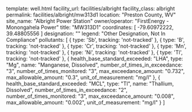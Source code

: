 template: well.html
facility_url: facilities/albright
facility_class: albright
permalink: facilities/albright/mw313d1
location: "Preston County, WV"
site_name: "Albright Power Station"
owner/operator: "FirstEnergy - Monongahela Power"
title: "MW313D1"
coordinates: [
  -79.60972222,
  39.48805556
]
designation: ""
legend: "Other Designation, Not In Compliance"
pollutants: [
  {
  type: 'Sb',
  tracking: 'not-tracked'
  },
  {
  type: 'B',
  tracking: 'not-tracked'
  },
  {
  type: 'Cr',
  tracking: 'not-tracked'
  },
  {
  type: 'Mn',
  tracking: 'not-tracked'
  },
  {
  type: 'Ni',
  tracking: 'not-tracked'
  },
  {
  type: 'Tl',
  tracking: 'not-tracked'
  },
  {
  health_base_standard_exceeded: "LHA",
  type: "Mg",
  name: "Manganese, Dissolved",
  number_of_times_in_exceedance: "3",
  number_of_times_monitored: "3",
  max_exceedance_amount: "0.732",
  max_allowable_amount: "0.3",
  unit_of_measurement: "mg/l"
  },
  {
  health_base_standard_exceeded: "MCL",
  type: "Tl",
  name: "Thallium, Dissolved",
  number_of_times_in_exceedance: "2",
  number_of_times_monitored: "3",
  max_exceedance_amount: "0.008",
  max_allowable_amount: "0.002",
  unit_of_measurement: "mg/l"
  }
]







